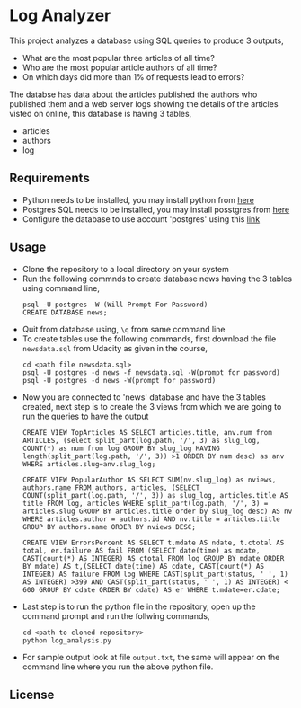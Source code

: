 # Log Analyzer
This project analyzes a database using SQL queries to produce 3 outputs,
* What are the most popular three articles of all time?
* Who are the most popular article authors of all time?
* On which days did more than 1% of requests lead to errors? 

The databse has data about the articles published the authors who published them and a web server logs showing the details of the articles visted on online, this database is having 3 tables,
* articles
* authors
* log
## Requirements
- Python needs to be installed, you may install python from [here](https://www.python.org/downloads/)
- Postgres SQL needs to be installed, you may install posstgres from [here](https://www.postgresql.org/download/) 
- Configure the database to use account 'postgres' using this [link](https://help.ubuntu.com/stable/serverguide/postgresql.html)

## Usage
* Clone the repository to a local directory on your system
* Run the following commnds to create database news having the 3 tables using command line,
    ```
    psql -U postgres -W (Will Prompt For Password)
    CREATE DATABASE news;
    ```
* Quit from database using, ```\q``` from same command line
* To create tables use the following commands, first download the file ```newsdata.sql``` from Udacity as given in the course,
    ```
    cd <path file newsdata.sql>
    psql -U postgres -d news -f newsdata.sql -W(prompt for password)
    psql -U postgres -d news -W(prompt for password)
    ```
* Now you are connected to 'news' database and have the 3 tables created, next step is to create the 3 views from which we are going to run the queries to have the output
    ```
    CREATE VIEW TopArticles AS SELECT articles.title, anv.num from ARTICLES, (select split_part(log.path, '/', 3) as slug_log, COUNT(*) as num from log GROUP BY slug_log HAVING length(split_part(log.path, '/', 3)) >1 ORDER BY num desc) as anv WHERE articles.slug=anv.slug_log;
    ```
    ```
    CREATE VIEW PopularAuthor AS SELECT SUM(nv.slug_log) as nviews, authors.name FROM authors, articles, (SELECT COUNT(split_part(log.path, '/', 3)) as slug_log, articles.title AS title FROM log, articles WHERE split_part(log.path, '/', 3) = articles.slug GROUP BY articles.title order by slug_log desc) AS nv WHERE articles.author = authors.id AND nv.title = articles.title GROUP BY authors.name ORDER BY nviews DESC;
    ```
    ```
    CREATE VIEW ErrorsPercent AS SELECT t.mdate AS ndate, t.ctotal AS total, er.failure AS fail FROM (SELECT date(time) as mdate, CAST(count(*) AS INTEGER) AS ctotal FROM log GROUP BY mdate ORDER BY mdate) AS t,(SELECT date(time) AS cdate, CAST(count(*) AS INTEGER) AS failure FROM log WHERE CAST(split_part(status, ' ', 1) AS INTEGER) >399 AND CAST(split_part(status, ' ', 1) AS INTEGER) < 600 GROUP BY cdate ORDER BY cdate) AS er WHERE t.mdate=er.cdate;
    ```
* Last step is to run the python file in the repository, open up the command prompt and run the follwing commands,
    ```
    cd <path to cloned repository>
    python log_analysis.py
    ```
* For sample output look at file ```output.txt```, the same will appear on the command line where you run the above python file.
## License
